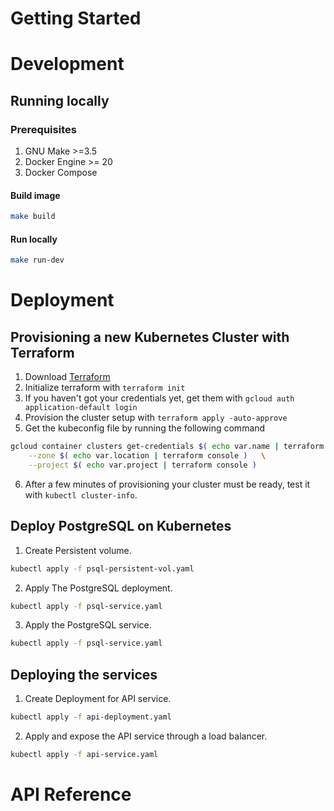 
# Getting Started


# Development

## Running locally

### Prerequisites

1. GNU Make >=3.5
1. Docker Engine >= 20
1. Docker Compose

#### Build image

```bash
make build
```

#### Run locally 

```bash
make run-dev
```


# Deployment

## Provisioning a new Kubernetes Cluster with Terraform 

1. Download [Terraform](https://www.terraform.io/downloads.html)
1. Initialize terraform with `terraform init`
1. If you haven't got your credentials yet, get them with `gcloud auth application-default login`
1. Provision the cluster setup with `terraform apply -auto-approve`
1. Get the kubeconfig file by running the following command 

```bash
gcloud container clusters get-credentials $( echo var.name | terraform console ) \
    --zone $( echo var.location | terraform console )   \
    --project $( echo var.project | terraform console )
``` 


6. After a few minutes of provisioning your cluster must be ready, test it with `kubectl cluster-info`.

## Deploy PostgreSQL on Kubernetes

1. Create Persistent volume. 

```bash
kubectl apply -f psql-persistent-vol.yaml
```

2. Apply The PostgreSQL deployment.

```bash
kubectl apply -f psql-service.yaml
```

3. Apply the PostgreSQL service. 

```bash
kubectl apply -f psql-service.yaml
```

## Deploying the services

1. Create Deployment for API service.

```bash
kubectl apply -f api-deployment.yaml
```

2. Apply and expose the API service through a load balancer.

```bash
kubectl apply -f api-service.yaml
```

# API Reference

